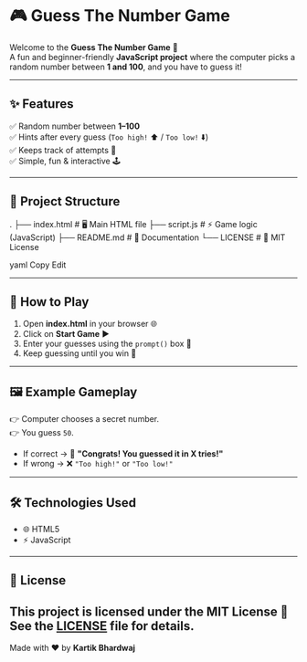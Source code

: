 # 🎮 Guess The Number Game  

Welcome to the **Guess The Number Game** 🎯  
A fun and beginner-friendly **JavaScript project** where the computer picks a random number between **1 and 100**, and you have to guess it!  

---

## ✨ Features  
✅ Random number between **1–100**  
✅ Hints after every guess (`Too high!` ⬆️ / `Too low!` ⬇️)  
✅ Keeps track of attempts 🔢  
✅ Simple, fun & interactive 🕹️  

---

## 📂 Project Structure  
.
├── index.html # 🖥️ Main HTML file
├── script.js # ⚡ Game logic (JavaScript)
├── README.md # 📘 Documentation
└── LICENSE # 📜 MIT License

yaml
Copy
Edit

---

## 🚀 How to Play  
1. Open **index.html** in your browser 🌐  
2. Click on **Start Game** ▶️  
3. Enter your guesses using the `prompt()` box 📝  
4. Keep guessing until you win 🎉  

---

## 🖼️ Example Gameplay  
👉 Computer chooses a secret number.  
👉 You guess `50`.  
- If correct → 🎊 **"Congrats! You guessed it in X tries!"**  
- If wrong → ❌ `"Too high!"` or `"Too low!"`  

---

## 🛠️ Technologies Used  
- 🌐 HTML5  
- ⚡ JavaScript  

---

## 📜 License  
This project is licensed under the **MIT License** 📄  
See the [LICENSE](LICENSE) file for details.  
---
Made with ❤️ by **Kartik Bhardwaj**
